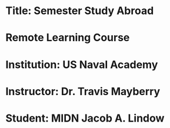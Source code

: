 # Title: Semester Study Abroad
#        Remote Learning Course
#
# Institution: US Naval Academy
# Instructor:  Dr. Travis Mayberry
#
# Student:    MIDN Jacob A. Lindow
